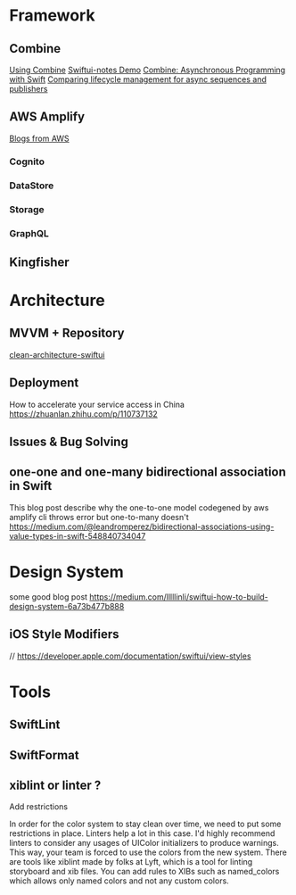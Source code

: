 
# Framework
## Combine
[Using Combine](https://heckj.github.io/swiftui-notes/index_zh-CN.html#aboutthisbook)
[Swiftui-notes Demo](https://github.com/heckj/swiftui-notes)
[Combine: Asynchronous Programming with Swift](https://www.raywenderlich.com/books/combine-asynchronous-programming-with-swift/v2.0/)
[Comparing lifecycle management for async sequences and publishers](https://www.donnywals.com/comparing-lifecycle-management-for-async-sequences-and-publishers/)
## AWS Amplify
[Blogs from AWS](https://aws.amazon.com/blogs/mobile/)
### Cognito
### DataStore
### Storage
### GraphQL
## Kingfisher

# Architecture
## MVVM + Repository
[clean-architecture-swiftui](https://github.com/nalexn/clean-architecture-swiftui/tree/mvvm)

## Deployment
How to accelerate your service access in China
https://zhuanlan.zhihu.com/p/110737132

## Issues & Bug Solving
## one-one and one-many bidirectional association in Swift
This blog post describe why the one-to-one model codegened by aws amplify cli throws error but one-to-many doesn't
https://medium.com/@leandromperez/bidirectional-associations-using-value-types-in-swift-548840734047

# Design System
some good blog post
https://medium.com/lllllinli/swiftui-how-to-build-design-system-6a73b477b888
## iOS Style Modifiers
// https://developer.apple.com/documentation/swiftui/view-styles


#  Tools
## SwiftLint
## SwiftFormat
## xiblint or linter ?
Add restrictions

In order for the color system to stay clean over time, we need to put some restrictions in place. Linters help a lot in this case. I'd highly recommend linters to consider any usages of UIColor initializers to produce warnings. This way, your team is forced to use the colors from the new system. There are tools like xiblint made by folks at Lyft, which is a tool for linting storyboard and xib files. You can add rules to XIBs such as named_colors which allows only named colors and not any custom colors.
